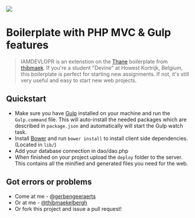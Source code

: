 ![](https://david-dm.org/gerbengeeraerts/IAMDEVLOPR.svg)

# Boilerplate with PHP MVC & Gulp features
> IAMDEVLOPR is an extenstion on the [Thane](https://github.com/thibmaek/Thane) boilerplate from [thibmaek](https://github.com/thibmaek). If you're a student "Devine" at Howest Kortrijk, Belgium, this boilerplate is perfect for starting new assignments. If not, it's still very useful and easy to start new web projects.


## Quickstart
* Make sure you have [Gulp](http://gulpjs.com) installed on your machine and run the `Gulp.command` file. This will auto-install the needed packages which are described in `package.json` and automatically will start the Gulp watch task.
* Install [Bower](http://bower.io) and run `bower install` to install client side dependencies. (Located in `lib/`)
* Add your database connection in dao/dao.php
* When finished on your project upload the `deploy` folder to the server. This contains all the minified and generated files you need for the web.

## Got errors or problems
* Come at me - [@gerbengeeraerts](https://twitter.com/gerbengeeraerts)
* Or at me - [@thibmaekelbergh](https://twitter.com/thibmaekelbergh)
* Or fork this project and issue a pull request!
